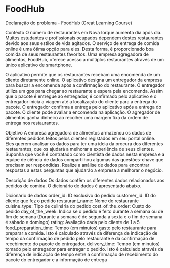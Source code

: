 # FoodHub
Declaração do problema - FoodHub (Great Learning Course)

Contexto
O número de restaurantes em Nova Iorque aumenta dia após dia. Muitos estudantes e profissionais ocupados dependem destes restaurantes devido aos seus estilos de vida agitados. O serviço de entrega de comida online é uma ótima opção para eles. Desta forma, é proporcionado boa comida de seus restaurantes favoritos. Uma empresa agregadora de alimentos, FoodHub, oferece acesso a múltiplos restaurantes através de um único aplicativo de smartphone.

O aplicativo permite que os restaurantes recebam uma encomenda de um cliente diretamente online. O aplicativo designa um entregador da empresa para buscar a encomenda após a confirmação do restaurante. O entregador utiliza um gps para chegar ao restaurante e espera pela encomenda. Assim que o pacote é entregue ao entregador, é confirmado pelo aplicativo e o entregador inicia a viagem até a localização do cliente para a entrega do pacote. O entregador confirma a entrega pelo aplicativo após a entrega do pacote. O cliente pode avaliar a encomenda na aplicação. O agregador de alimentos ganha dinheiro ao recolher uma margem fixa da ordem de entrega nos restaurantes.

Objetivo
A empresa agregadora de alimentos armazenou os dados de diferentes pedidos feitos pelos clientes registados em seu portal online. Eles querem analisar os dados para ter uma ideia da procura dos diferentes restaurantes, que os ajudará a melhorar a experiência de seus clientes. Suponha que você é contratado como cientista de dados nesta empresa e a equipe de ciência de dados compartilhou algumas das questões-chave que precisam ser respondidas. Realize a análise de dados para encontrar respostas a estas perguntas que ajudarão a empresa a melhorar o negócio.

Descrição de dados
Os dados contêm os diferentes dados relacionados aos pedidos de comida. O dicionário de dados é apresentado abaixo.

Dicionário de dados
order_id: ID exclusivo do pedido
customer_id: ID do cliente que fez o pedido
restaurant_name: Nome do restaurante
cuisine_type: Tipo de culinária do pedido
cost_of_the_order: Custo do pedido
day_of_the_week: Indica se o pedido é feito durante a semana ou de fim de semana (Durante a semana é de segunda a sexta e o fim de semana é sábado e domingo)
rating: Avaliação dada pelo cliente de 1 a 5
food_preparation_time: Tempo (em minutos) gasto pelo restaurante para preparar a comida. Isto é calculado através da diferença de indicação de tempo da confirmação de pedido pelo restaurante e da confirmação de recebimento do pacote do entregador.
delivery_time: Tempo (em minutos) tomado pelo entregador para entregar o pedido. Isto é calculado através da diferença de indicação de tempo entre a confirmação de recebimento do pacote do entregador e a informação de entrega
